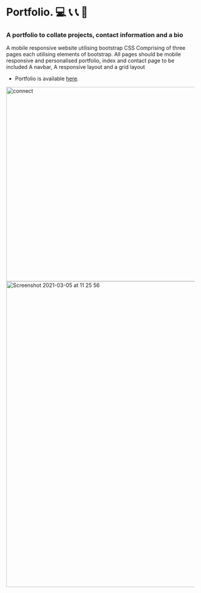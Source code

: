 # Portfolio. :computer: :telephone_receiver: :telephone_receiver: :loudspeaker:
### A portfolio to collate projects, contact information and a bio 

A mobile responsive website utilising bootstrap CSS
Comprising of three pages each utilising elements of bootstrap.
All pages should be mobile responsive and personalised 
portfolio, index and contact page to be included
A navbar, A responsive layout and a grid layout


* Portfolio is available [here](https://je33ica.github.io/Portfolio/).



<img width="519" alt="connect" src="https://user-images.githubusercontent.com/67834752/102727155-f5167600-431b-11eb-9296-09a9e6c8ce30.png">
<img width="817" alt="Screenshot 2021-03-05 at 11 25 56" src="https://user-images.githubusercontent.com/67834752/110109593-93579b00-7da5-11eb-9623-a3876e852a17.png">


